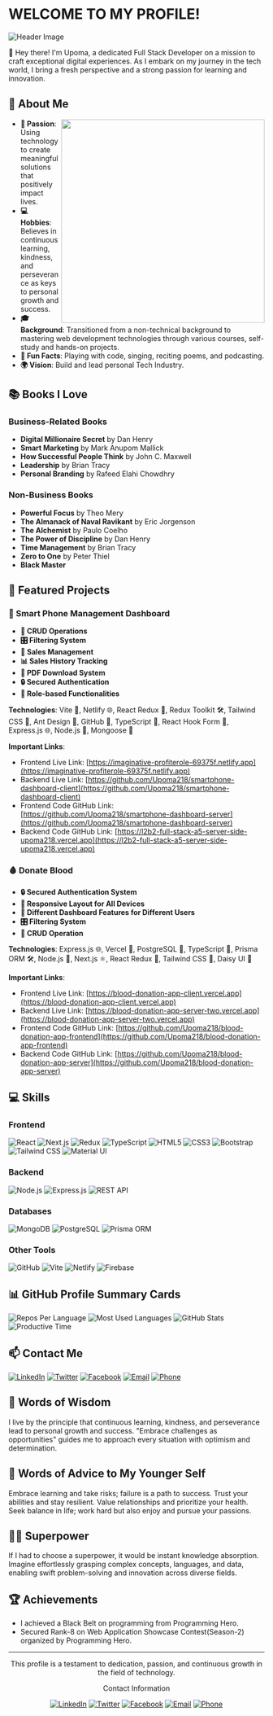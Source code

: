 # WELCOME TO MY PROFILE!

![Header Image](https://github.com/Upoma218/Upoma218/blob/main/coverPhoto.gif)

👋 Hey there! I'm Upoma, a dedicated Full Stack Developer on a mission to craft exceptional digital experiences. As I embark on my journey in the tech world, I bring a fresh perspective and a strong passion for learning and innovation.

## 🚀 About Me

<img src="https://user-images.githubusercontent.com/74038190/221352975-94759904-aa4c-4032-a8ab-b546efb9c478.gif" width="400" align="right">

- **🌟 Passion**: Using technology to create meaningful solutions that positively impact lives.
- **💻 Hobbies**: Believes in continuous learning, kindness, and perseverance as keys to personal growth and success.
- **🎓 Background**: Transitioned from a non-technical background to mastering web development technologies through various courses, self-study and hands-on projects.
- **🌱 Fun Facts**: Playing with code, singing, reciting poems, and podcasting.
- **🌍 Vision**: Build and lead personal Tech Industry.

## 📚 Books I Love

### Business-Related Books
- **Digital Millionaire Secret** by Dan Henry
- **Smart Marketing** by Mark Anupom Mallick
- **How Successful People Think** by John C. Maxwell
- **Leadership** by Brian Tracy
- **Personal Branding** by Rafeed Elahi Chowdhry

### Non-Business Books
- **Powerful Focus** by Theo Mery
- **The Almanack of Naval Ravikant** by Eric Jorgenson
- **The Alchemist** by Paulo Coelho
- **The Power of Discipline** by Dan Henry
- **Time Management** by Brian Tracy
- **Zero to One** by Peter Thiel
- **Black Master**

## 🌟 Featured Projects

### 📱 Smart Phone Management Dashboard

- **🔧 CRUD Operations**
- **🎛️ Filtering System**
- **💼 Sales Management**
- **📊 Sales History Tracking**
- **📄 PDF Download System**
- **🔒 Secured Authentication**
- **👥 Role-based Functionalities**

**Technologies**: Vite 🚀, Netlify 🌐, React Redux 🔄, Redux Toolkit 🛠️, Tailwind CSS 🌈, Ant Design 🐜, GitHub 🔗, TypeScript 📝, React Hook Form 🎣, Express.js 🌐, Node.js 🚀, Mongoose 🍃

**Important Links**:
- Frontend Live Link: [https://imaginative-profiterole-69375f.netlify.app](https://imaginative-profiterole-69375f.netlify.app)
- Backend Live Link: [https://github.com/Upoma218/smartphone-dashboard-client](https://github.com/Upoma218/smartphone-dashboard-client)
- Frontend Code GitHub Link: [https://github.com/Upoma218/smartphone-dashboard-server](https://github.com/Upoma218/smartphone-dashboard-server)
- Backend Code GitHub Link: [https://l2b2-full-stack-a5-server-side-upoma218.vercel.app](https://l2b2-full-stack-a5-server-side-upoma218.vercel.app)

### 🩸 Donate Blood

- **🔒 Secured Authentication System**
- **📱 Responsive Layout for All Devices**
- **👥 Different Dashboard Features for Different Users**
- **🎛️ Filtering System**
- **🔧 CRUD Operation**

**Technologies**: Express.js 🌐, Vercel 🚀, PostgreSQL 🐘, TypeScript 📝, Prisma ORM 🛠️, Node.js 🚀, Next.js ⚛️, React Redux 🔄, Tailwind CSS 🌈, Daisy UI 🌼

**Important Links**:
- Frontend Live Link: [https://blood-donation-app-client.vercel.app](https://blood-donation-app-client.vercel.app)
- Backend Live Link: [https://blood-donation-app-server-two.vercel.app](https://blood-donation-app-server-two.vercel.app)
- Frontend Code GitHub Link: [https://github.com/Upoma218/blood-donation-app-frontend](https://github.com/Upoma218/blood-donation-app-frontend)
- Backend Code GitHub Link: [https://github.com/Upoma218/blood-donation-app-server](https://github.com/Upoma218/blood-donation-app-server)

## 💻 Skills

### Frontend
![React](https://img.icons8.com/color/100/000000/react-native.png) ![Next.js](https://img.icons8.com/color/100/000000/nextjs.png) ![Redux](https://img.icons8.com/color/100/000000/redux.png) ![TypeScript](https://img.icons8.com/color/100/000000/typescript.png) ![HTML5](https://img.icons8.com/color/100/000000/html-5.png) ![CSS3](https://img.icons8.com/color/100/000000/css3.png) ![Bootstrap](https://img.icons8.com/color/100/000000/bootstrap.png) ![Tailwind CSS](https://img.icons8.com/?size=100&id=CIAZz2CYc6Kc&format=png&color=000000) ![Material UI](https://img.icons8.com/color/100/000000/material-ui.png) 

### Backend
![Node.js](https://img.icons8.com/color/100/000000/nodejs.png) ![Express.js](https://img.icons8.com/color/100/000000/express.png) ![REST API](https://img.icons8.com/color/100/000000/api.png)

### Databases
![MongoDB](https://img.icons8.com/color/100/000000/mongodb.png) ![PostgreSQL](https://img.icons8.com/?size=100&id=38561&format=png&color=000000) ![Prisma ORM](https://img.icons8.com/?size=100&id=zJh5Gyrd6ZKu&format=png&color=000000)

### Other Tools
![GitHub](https://img.icons8.com/color/100/000000/github.png) ![Vite](https://img.icons8.com/color/100/000000/vite.png) ![Netlify](https://img.icons8.com/?size=100&id=YsPdguLCFOMH&format=png&color=000000) ![Firebase](https://img.icons8.com/color/100/000000/firebase.png)

## 📊 GitHub Profile Summary Cards

![Repos Per Language](http://github-profile-summary-cards.vercel.app/api/cards/repos-per-language?username=Upoma218&theme=midnight_purple)
![Most Used Languages](http://github-profile-summary-cards.vercel.app/api/cards/most-commit-language?username=Upoma218&theme=midnight_purple)
![GitHub Stats](http://github-profile-summary-cards.vercel.app/api/cards/stats?username=Upoma218&theme=midnight_purple)
![Productive Time](http://github-profile-summary-cards.vercel.app/api/cards/productive-time?username=Upoma218&theme=midnight_purple&utcOffset=8)

## 📫 Contact Me

[![LinkedIn](https://img.icons8.com/color/48/000000/linkedin.png)](https://www.linkedin.com/in/upoma218) [![Twitter](https://img.icons8.com/color/48/000000/twitter.png)](https://x.com/ResmaUpoma) [![Facebook](https://img.icons8.com/color/48/000000/facebook.png)](https://www.facebook.com/Upoma218) [![Email](https://img.icons8.com/color/48/000000/email.png)](mailto:upoma.cdsr@gmail.com) [![Phone](https://img.icons8.com/color/48/000000/phone.png)](tel:+8801902996169)

## 💬 Words of Wisdom

I live by the principle that continuous learning, kindness, and perseverance lead to personal growth and success. "Embrace challenges as opportunities" guides me to approach every situation with optimism and determination.

## 🌠 Words of Advice to My Younger Self

Embrace learning and take risks; failure is a path to success. Trust your abilities and stay resilient. Value relationships and prioritize your health. Seek balance in life; work hard but also enjoy and pursue your passions.

## 🦸‍♂️ Superpower

If I had to choose a superpower, it would be instant knowledge absorption. Imagine effortlessly grasping complex concepts, languages, and data, enabling swift problem-solving and innovation across diverse fields.

## 🏆 Achievements

- I achieved a Black Belt on programming from Programming Hero.
- Secured Rank-8 on Web Application Showcase Contest(Season-2) organized by Programming Hero.

---

<div align="center">
  <p>This profile is a testament to dedication, passion, and continuous growth in the field of technology.</p>
  <p text="center" font="bold">Contact Information</p>
  <p>
    <a href="https://www.linkedin.com/in/upoma218" target="_blank"><img src="https://img.icons8.com/color/24/000000/linkedin.png" alt="LinkedIn"></a>
    <a href="https://x.com/ResmaUpoma" target="_blank"><img src="https://img.icons8.com/color/24/000000/twitter.png" alt="Twitter"></a>
    <a href="https://www.facebook.com/Upoma218" target="_blank"><img src="https://img.icons8.com/color/24/000000/facebook.png" alt="Facebook"></a>
    <a href="mailto:upoma.cdsr@gmail.com"><img src="https://img.icons8.com/color/24/000000/email.png" alt="Email"></a>
    <a href="tel:+8801902996169"><img src="https://img.icons8.com/color/24/000000/phone.png" alt="Phone"></a>
  </p>
</div>
